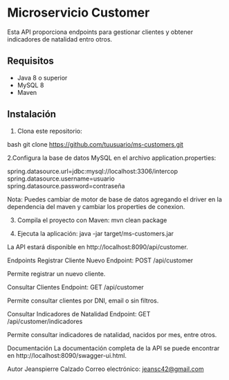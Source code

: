 
# Microservicio Customer

Esta API proporciona endpoints para gestionar clientes y obtener indicadores de natalidad entro otros.

## Requisitos

- Java 8 o superior
- MySQL 8
- Maven

## Instalación

1. Clona este repositorio:

bash
git clone https://github.com/tuusuario/ms-customers.git

2.Configura la base de datos MySQL en el archivo application.properties:

  spring.datasource.url=jdbc:mysql://localhost:3306/intercop
  spring.datasource.username=usuario
  spring.datasource.password=contraseña

Nota: Puedes cambiar de motor de base de datos agregando el driver en la dependencia del maven y cambiar los properties de conexion.

3. Compila el proyecto con Maven:
  mvn clean package

4. Ejecuta la aplicación:
  java -jar target/ms-customers.jar

La API estará disponible en http://localhost:8090/api/customer.

Endpoints
Registrar Cliente Nuevo
Endpoint: POST /api/customer

Permite registrar un nuevo cliente.

Consultar Clientes
Endpoint: GET /api/customer

Permite consultar clientes por DNI, email o sin filtros.

Consultar Indicadores de Natalidad
Endpoint: GET /api/customer/indicadores

Permite consultar indicadores de natalidad, nacidos por mes, entre otros.

Documentación
La documentación completa de la API se puede encontrar en http://localhost:8090/swagger-ui.html.

Autor
Jeanspierre Calzado
Correo electrónico: jeansc42@gmail.com
